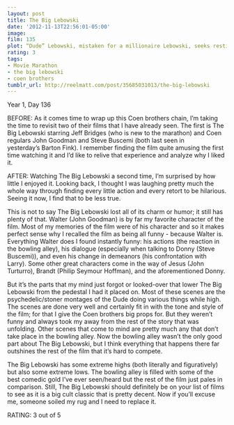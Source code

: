 ```yaml
---
layout: post
title: The Big Lebowski
date: '2012-11-13T22:56:01-05:00'
image: 
film: 135
plot: “Dude” Lebowski, mistaken for a millionaire Lebowski, seeks restitution for his ruined rug and enlists his bowling buddies to help get it.
rating: 3
tags:
- Movie Marathon
- the big lebowski
- coen brothers
tumblr_url: http://reelmatt.com/post/35685031013/the-big-lebowski
---
```


Year 1, Day 136

BEFORE: As it comes time to wrap up this Coen brothers chain, I’m taking the time to revisit two of their films that I have already seen. The first is The Big Lebowski starring Jeff Bridges (who is new to the marathon) and Coen regulars John Goodman and Steve Buscemi (both last seen in yesterday’s Barton Fink). I remember finding the film quite amusing the first time watching it and I’d like to relive that experience and analyze why I liked it.

AFTER: Watching The Big Lebowski a second time, I’m surprised by how little I enjoyed it. Looking back, I thought I was laughing pretty much the whole way through finding every little action and every retort to be hilarious. Seeing it now, I find that to be less true.

This is not to say The Big Lebowski lost all of its charm or humor; it still has plenty of that. Walter (John Goodman) is by far my favorite character of the film. Most of my memories of the film were of his character and so it makes perfect sense why I recalled the film as being all funny - because Walter is. Everything Walter does I found instantly funny: his actions (the reaction in the bowling alley), his dialogue (especially when talking to Donny (Steve Buscemi)), and even his change in demeanors (his confrontation with Larry). Some other great characters come in the way of Jesus (John Turturro), Brandt (Philip Seymour Hoffman), and the aforementioned Donny.

But it’s the parts that my mind just forgot or looked-over that lower The Big Lebowski from the pedestal I had it placed on. Most of these scenes are the psychedelic/stoner montages of the Dude doing various things while high. The scenes are done very well and certainly fit in with the tone and style of the film; for that I give the Coen brothers big props for. But they weren’t funny and always took my away from the rest of the story that was unfolding. Other scenes that come to mind are pretty much any that don’t take place in the bowling alley. Now the bowling alley wasn’t the only good part about The Big Lebowski, but I think everything that happens there far outshines the rest of the film that it’s hard to compete.

The Big Lebowski has some extreme highs (both literally and figuratively) but also some extreme lows. The bowling alley is filled with some of the best comedic gold I’ve ever seen/heard but the rest of the film just pales in comparison. Still, The Big Lebowski should definitely be on your list of films to see as it is a big cult classic that is pretty decent. Now if you’ll excuse me, someone soiled my rug and I need to replace it.

RATING: 3 out of 5
